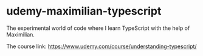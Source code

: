 # udemy-maximilian-typescript
The experimental world of code where I learn TypeScript with the help of Maximilian.

The course link: https://www.udemy.com/course/understanding-typescript/
